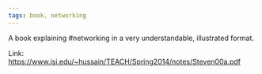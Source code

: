 ```yaml
---
tags: book, networking
---
```


A book explaining #networking in a very understandable, illustrated format.

Link: https://www.isi.edu/~hussain/TEACH/Spring2014/notes/Steven00a.pdf

